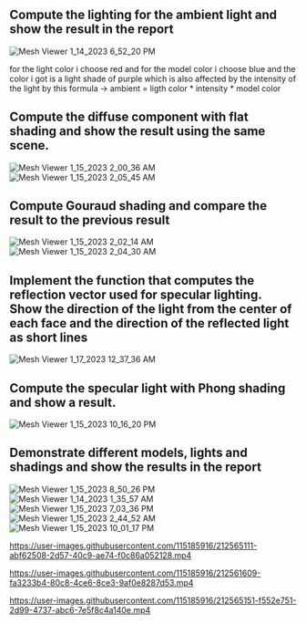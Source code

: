 ## Compute the lighting for the ambient light and show the result in the report

![Mesh Viewer 1_14_2023 6_52_20 PM](https://user-images.githubusercontent.com/115185916/212485544-4dae2191-e88e-434d-98c9-740d3d356a65.png)

for the light color i choose red and for the model color i choose blue and the color i got is a light shade of purple which is also affected by the intensity of the light
by this formula -> ambient = ligth color * intensity * model color


## Compute the diffuse component with flat shading and show the result using the same scene.
![Mesh Viewer 1_15_2023 2_00_36 AM](https://user-images.githubusercontent.com/115185916/212502378-66f62a6f-2954-45d2-a354-25e459d42e7f.png)
![Mesh Viewer 1_15_2023 2_05_45 AM](https://user-images.githubusercontent.com/115185916/212502490-fe6c057f-6ffd-4779-856f-06e0406dac0a.png)

## Compute Gouraud shading and compare the result to the previous result
![Mesh Viewer 1_15_2023 2_02_14 AM](https://user-images.githubusercontent.com/115185916/212502432-b320c315-08b1-42a4-9e1a-c228868a9772.png)
![Mesh Viewer 1_15_2023 2_04_30 AM](https://user-images.githubusercontent.com/115185916/212502474-71099834-48fc-4697-bd73-5a9de708fa3b.png)

## Implement the function that computes the reflection vector used for specular lighting. Show the direction of the light from the center of each face and the direction of the reflected light as short lines

![Mesh Viewer 1_17_2023 12_37_36 AM](https://user-images.githubusercontent.com/115185916/212775658-2878e10c-f8a8-4184-a5de-e544eaf8f845.png)


## Compute the specular light with Phong shading and show a result.
![Mesh Viewer 1_15_2023 10_16_20 PM](https://user-images.githubusercontent.com/115185916/212564920-11edb54a-006d-4962-8b46-52528c8d1e61.png)




## Demonstrate different models, lights and shadings and show the results in the report
![Mesh Viewer 1_15_2023 8_50_26 PM](https://user-images.githubusercontent.com/115185916/212561526-17d4c943-753d-4461-9814-cdf8a55bf10f.png)
![Mesh Viewer 1_14_2023 1_35_57 AM](https://user-images.githubusercontent.com/115185916/212558207-517a6c98-0951-493f-bb00-a51a769586eb.png)
![Mesh Viewer 1_15_2023 7_03_36 PM](https://user-images.githubusercontent.com/115185916/212558241-888daf56-1c5b-45ee-8a22-5d31d6217a83.png)
![Mesh Viewer 1_15_2023 2_44_52 AM](https://user-images.githubusercontent.com/115185916/212558441-6614dbb3-60d1-4389-8b84-4b2b483c61a5.png)
![Mesh Viewer 1_15_2023 10_01_17 PM](https://user-images.githubusercontent.com/115185916/212564236-c2af3922-6ae3-4401-b7cb-2c901d237927.png)



https://user-images.githubusercontent.com/115185916/212565111-abf62508-2d57-40c9-ae74-f0c86a052128.mp4

https://user-images.githubusercontent.com/115185916/212561609-fa3233b4-80c8-4ce6-8ce3-9af0e8287d53.mp4

https://user-images.githubusercontent.com/115185916/212565151-f552e751-2d99-4737-abc6-7e5f8c4a140e.mp4

